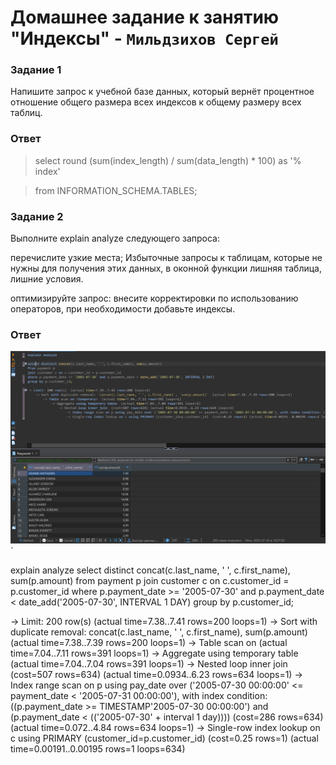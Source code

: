 # Домашнее задание к занятию "Индексы" - `Мильдзихов Сергей`


### Задание 1

Напишите запрос к учебной базе данных, который вернёт процентное отношение общего размера всех индексов к общему размеру всех таблиц.


### Ответ

> select round (sum(index_length) / sum(data_length) * 100) as '% index'

> from INFORMATION_SCHEMA.TABLES;


### Задание 2

Выполните explain analyze следующего запроса:

перечислите узкие места; Избыточные запросы к таблицам, которые не нужны для получения этих данных, в оконной функции лишняя таблица, лишние условия.

оптимизируйте запрос: внесите корректировки по использованию операторов, при необходимости добавьте индексы.

### Ответ

![1](999.png)`

explain analyze select distinct concat(c.last_name, ' ', c.first_name), sum(p.amount) from payment p join customer c on c.customer_id = p.customer_id where p.payment_date >= '2005-07-30' and p.payment_date < date_add('2005-07-30', INTERVAL 1 DAY) group by p.customer_id;

-> Limit: 200 row(s) (actual time=7.38..7.41 rows=200 loops=1) -> Sort with duplicate removal: concat(c.last_name, ' ', c.first_name), sum(p.amount) (actual time=7.38..7.39 rows=200 loops=1) -> Table scan on (actual time=7.04..7.11 rows=391 loops=1) -> Aggregate using temporary table (actual time=7.04..7.04 rows=391 loops=1) -> Nested loop inner join (cost=507 rows=634) (actual time=0.0934..6.23 rows=634 loops=1) -> Index range scan on p using pay_date over ('2005-07-30 00:00:00' <= payment_date < '2005-07-31 00:00:00'), with index condition: ((p.payment_date >= TIMESTAMP'2005-07-30 00:00:00') and (p.payment_date < (('2005-07-30' + interval 1 day)))) (cost=286 rows=634) (actual time=0.072..4.84 rows=634 loops=1) -> Single-row index lookup on c using PRIMARY (customer_id=p.customer_id) (cost=0.25 rows=1) (actual time=0.00191..0.00195 rows=1 loops=634)

